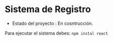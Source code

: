 <h1> Sistema de Registro </h1>

- Estado del proyecto : En cosntrucción.

Para ejecutar el sistema debes:
```npm instal react```
